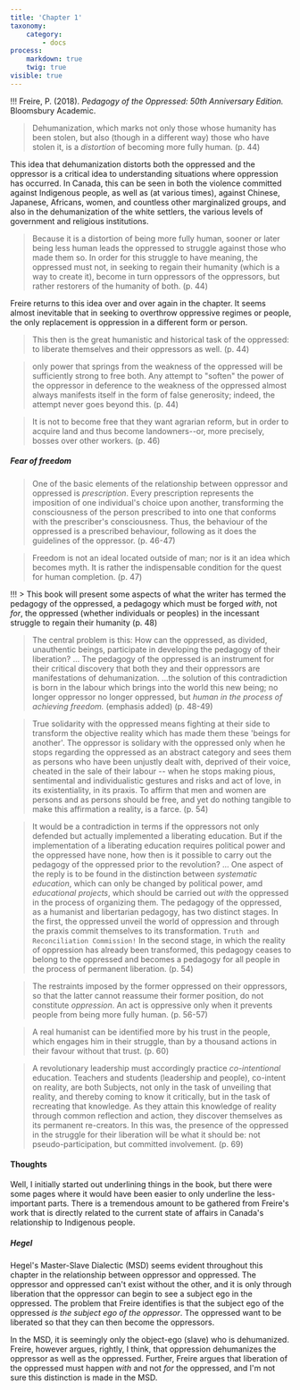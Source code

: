 ```yaml
---
title: 'Chapter 1'
taxonomy:
    category:
        - docs
process:
    markdown: true
    twig: true
visible: true
---
```


!!! Freire, P. (2018). *Pedagogy of the Oppressed: 50th Anniversary Edition.* Bloomsbury Academic.


> Dehumanization, which marks not only those whose humanity has been stolen, but also (though in a different way) those who have stolen it, is a *distortion* of becoming more fully human. (p. 44)

This idea that dehumanization distorts both the oppressed and the oppressor is a critical idea to understanding situations where oppression has occurred. In Canada, this can be seen in both the violence committed against Indigenous people, as well as (at various times), against Chinese, Japanese, Africans, women, and countless other marginalized groups, and also in the dehumanization of the white settlers, the various levels of government and religious institutions.

> Because it is a distortion of being more fully human, sooner or later being less human leads the oppressed to struggle against those who made them so. In order for this struggle to have meaning, the oppressed must not, in seeking to regain their humanity (which is a way to create it), become in turn oppressors of the oppressors, but rather restorers of the humanity of both. (p. 44)

Freire returns to this idea over and over again in the chapter. It seems almost inevitable that in seeking to overthrow oppressive regimes or people, the only replacement is oppression in a different form or person.

> This then is the great humanistic and historical task of the oppressed: to liberate themselves and their oppressors as well. (p. 44)

> only  power that springs from the weakness of the oppressed will be sufficiently strong to free both. Any attempt to "soften" the power of the oppressor in deference to the weakness of the oppressed almost always manifests itself in the form of false generosity; indeed, the attempt never goes beyond this. (p. 44)

>It is not to become free that they want agrarian reform, but in order to acquire land and thus become landowners--or, more precisely, bosses over other workers. (p. 46)

##### Fear of freedom
>One of the basic elements of the relationship between oppressor and oppressed is *prescription*. Every prescription represents the imposition of one individual's choice upon another, transforming the consciousness of the person prescribed to into one that conforms with the prescriber's consciousness. Thus, the behaviour of the oppressed is a prescribed behaviour, following as it does the guidelines of the oppressor. (p. 46-47)

>Freedom is not an ideal located outside of man; nor is it an idea which becomes myth. It is rather the indispensable condition for the quest for human completion. (p. 47)

!!! > This book will present some aspects of what the writer has termed the pedagogy of the oppressed, a pedagogy which must be forged *with*, not *for*, the oppressed (whether individuals or peoples) in the incessant struggle to regain their humanity (p. 48)

> The central problem is this: How can the oppressed, as divided, unauthentic beings, participate in developing the pedagogy of their liberation? ... The pedagogy of the oppressed is an instrument for their critical discovery that both they and their oppressors are manifestations of dehumanization.
> ...the solution of this contradiction is born in the labour which brings into the world this new being; no longer oppressor no longer oppressed, but *human in the process of achieving freedom.* (emphasis added) (p. 48-49)

>True solidarity with the oppressed means fighting at their side to transform the objective reality which has made them these 'beings for another'. The oppressor is solidary with the oppressed only when he stops regarding the oppressed as an abstract category and sees them as persons who have been unjustly dealt with, deprived of their voice, cheated in the sale of their labour -- when he stops making pious, sentimental and individualistic gestures and risks and act of love, in its existentiality, in its praxis. To affirm that men and women are persons and as persons should be free, and yet do nothing tangible to make this affirmation a reality, is a farce. (p. 54)

> It would be a contradiction in terms if the oppressors not only defended but actually implemented a liberating education.
> But if the implementation of a liberating education requires political power and the oppressed have none, how then is it possible to carry out the pedagogy of the oppressed prior to the revolution?
> ... One aspect of the reply is to be found in the distinction between *systematic education*, which can only be changed by political power, amd *educational projects*, which should be carried out *with* the oppressed in the process of organizing them.
> The pedagogy of the oppressed, as a humanist and libertarian pedagogy, has two distinct stages. In the first, the oppressed unveil the world of oppression and through the praxis commit themselves to its transformation. `Truth and Reconciliation Commission!` In the second stage, in which the reality of oppression has already been transformed, this pedagogy ceases to belong to the oppressed and becomes a pedagogy for all people in the process of permanent liberation. (p. 54)

> The restraints imposed by the former oppressed on their oppressors, so that the latter cannot reassume their former position, do not constitute *oppression*. An act is oppressive only when it prevents people from being more fully human. (p. 56-57)

> A real humanist can be identified more by his trust in the people, which engages him in their struggle, than by a thousand actions in their favour without that trust. (p. 60)


> A revolutionary leadership must accordingly practice *co-intentional* education. Teachers and students (leadership and people), co-intent on reality, are both Subjects, not only in the task of unveiling that reality, and thereby coming to know it critically, but in the task of recreating that knowledge. As they attain this knowledge of reality through common reflection and action, they discover themselves as its permanent re-creators. In this was, the presence of the oppressed in the struggle for their liberation will be what it should be: not pseudo-participation, but committed involvement. (p. 69)

#### Thoughts

Well, I initially started out underlining things in the book, but there were some pages where it would have been easier to only underline the less-important parts. There is a tremendous amount to be gathered from Freire's work that is directly related to the current state of affairs in Canada's relationship to Indigenous people.

##### Hegel

Hegel's Master-Slave Dialectic (MSD) seems evident throughout this chapter in the relationship between oppressor and oppressed. The oppressor and oppressed can't exist without the other, and it is only through liberation that the oppressor can begin to see a subject ego in the oppressed. The problem that Freire identifies is that the subject ego of the oppressed *is the subject ego of the oppressor*. The oppressed want to be liberated so that they can then become the oppressors.

In the MSD, it is seemingly only the object-ego (slave) who is dehumanized. Freire, however argues, rightly, I think, that oppression dehumanizes the oppressor as well as the oppressed. Further, Freire argues that liberation of the oppressed must happen *with* and not *for* the oppressed, and I'm not sure this distinction is made in the MSD.
